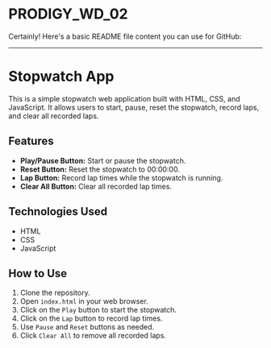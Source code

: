 # PRODIGY_WD_02
Certainly! Here's a basic README file content you can use for GitHub:

---

# Stopwatch App

This is a simple stopwatch web application built with HTML, CSS, and JavaScript. It allows users to start, pause, reset the stopwatch, record laps, and clear all recorded laps.

## Features

- **Play/Pause Button:** Start or pause the stopwatch.
- **Reset Button:** Reset the stopwatch to 00:00:00.
- **Lap Button:** Record lap times while the stopwatch is running.
- **Clear All Button:** Clear all recorded lap times.

## Technologies Used

- HTML
- CSS
- JavaScript

## How to Use

1. Clone the repository.
2. Open `index.html` in your web browser.
3. Click on the `Play` button to start the stopwatch.
4. Click on the `Lap` button to record lap times.
5. Use `Pause` and `Reset` buttons as needed.
6. Click `Clear All` to remove all recorded laps.

